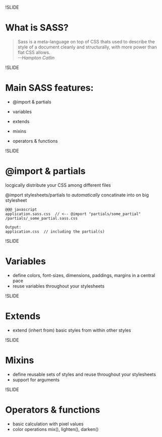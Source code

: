 !SLIDE
# What is SASS? #

> Sass is a meta-language on top of CSS thats used to describe the style of a document cleanly and structurally, with more power than flat CSS allows.  
> <cite>--Hampton Catlin</cite>


!SLIDE
# Main SASS features: #

* @import & partials
* variables
* extends
* mixins

* operators & functions


!SLIDE
# @import & partials #

locgically distribute your CSS among different files

@import stylesheets/partials to *automatically* concatinate into on big stylesheet

    @@@ javascript
    application.sass.css  // <-- @import "partials/some_partial"
    /partials/_some_partial.sass.css

    Output:
    application.css  // including the partial(s)



!SLIDE
# Variables #

* define colors, font-sizes, dimensions, paddings, margins in a central pace
* reuse variables throughout your stylesheets


!SLIDE
# Extends #

* extend (inhert from) basic styles from within other styles


!SLIDE
# Mixins #

* define reusable sets of styles and reuse throughout your stylesheets
* support for arguments



!SLIDE
# Operators & functions #

* basic calculation with pixel values
* color operations mix(), lighten(), darken()